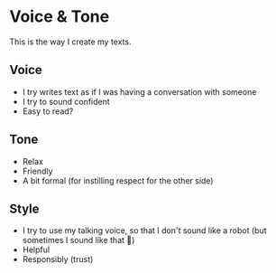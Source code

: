 # Voice & Tone

This is the way I create my texts.

## Voice

- I try writes text as if I was having a conversation with someone
- I try to sound confident
- Easy to read?

## Tone

- Relax
- Friendly
- A bit formal (for instilling respect for the other side)
 

## Style

- I try to use my talking voice, so that I don't sound like a robot (but sometimes I sound like that 🥹)
- Helpful
- Responsibly (trust)
